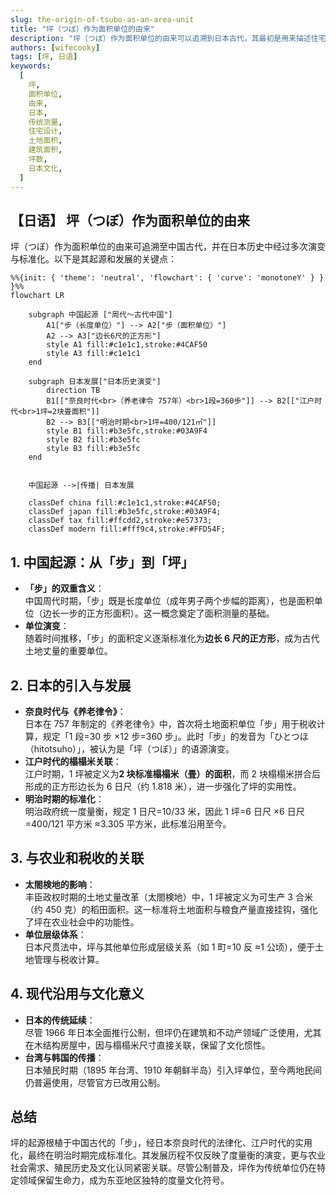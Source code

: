 ```yaml
---
slug: the-origin-of-tsubo-as-an-area-unit
title: "坪（つぼ）作为面积单位的由来"
description: "坪（つぼ）作为面积单位的由来可以追溯到日本古代，其最初是用来描述住宅的面积。在传统的日本建筑中，一个坪约等于2个榻榻米的面积，约为3.306平方米。这个单位反映了日本人与其居住空间之间的独特文化和生活方式。坪的使用不仅限于建筑，也广泛应用于土地和园艺等领域，成为日本日常生活中重要的面积单位。"
authors: [wifecooky]
tags: [坪, 日语]
keywords:
  [
    坪,
    面积单位,
    由来,
    日本,
    传统测量,
    住宅设计,
    土地面积,
    建筑面积,
    坪数,
    日本文化,
  ]
---
```


## 【日语】 坪（つぼ）作为面积单位的由来

坪（つぼ）作为面积单位的由来可追溯至中国古代，并在日本历史中经过多次演变与标准化。以下是其起源和发展的关键点：

```mermaid
%%{init: { 'theme': 'neutral', 'flowchart': { 'curve': 'monotoneY' } } }%%
flowchart LR

    subgraph 中国起源 ["周代～古代中国"]
        A1["步（长度单位）"] --> A2["步（面积单位）"]
        A2 --> A3["边长6尺的正方形"]
        style A1 fill:#c1e1c1,stroke:#4CAF50
        style A3 fill:#c1e1c1
    end

    subgraph 日本发展["日本历史演变"]
        direction TB
        B1[["奈良时代<br>（养老律令 757年）<br>1段=360歩"]] --> B2[["江户时代<br>1坪=2块畳面积"]]
        B2 --> B3[["明治时期<br>1坪=400/121㎡"]]
        style B1 fill:#b3e5fc,stroke:#03A9F4
        style B2 fill:#b3e5fc
        style B3 fill:#b3e5fc
    end


    中国起源 -->|传播| 日本发展

    classDef china fill:#c1e1c1,stroke:#4CAF50;
    classDef japan fill:#b3e5fc,stroke:#03A9F4;
    classDef tax fill:#ffcdd2,stroke:#e57373;
    classDef modern fill:#fff9c4,stroke:#FFD54F;
```

## 1. 中国起源：从「步」到「坪」

- **「步」的双重含义**：  
  中国周代时期，「步」既是长度单位（成年男子两个步幅的距离），也是面积单位（边长一步的正方形面积）。这一概念奠定了面积测量的基础。
- **单位演变**：  
  随着时间推移，「步」的面积定义逐渐标准化为**边长 6 尺的正方形**，成为古代土地丈量的重要单位。

## 2. 日本的引入与发展

- **奈良时代与《养老律令》**：  
  日本在 757 年制定的《养老律令》中，首次将土地面积单位「步」用于税收计算，规定「1 段=30 步 ×12 步=360 步」。此时「步」的发音为「ひとつほ（hitotsuho）」，被认为是「坪（つぼ）」的语源演变。
- **江户时代的榻榻米关联**：  
  江户时期，1 坪被定义为**2 块标准榻榻米（畳）的面积**，而 2 块榻榻米拼合后形成的正方形边长为 6 日尺（约 1.818 米），进一步强化了坪的实用性。
- **明治时期的标准化**：  
  明治政府统一度量衡，规定 1 日尺=10/33 米，因此 1 坪=6 日尺 ×6 日尺=400/121 平方米 ≈3.305 平方米，此标准沿用至今。

## 3. 与农业和税收的关联

- **太閤検地的影响**：  
  丰臣政权时期的土地丈量改革（太閤検地）中，1 坪被定义为可生产 3 合米（约 450 克）的稻田面积。这一标准将土地面积与粮食产量直接挂钩，强化了坪在农业社会中的功能性。
- **单位层级体系**：  
  日本尺贯法中，坪与其他单位形成层级关系（如 1 町=10 反 ≈1 公顷），便于土地管理与税收计算。

## 4. 现代沿用与文化意义

- **日本的传统延续**：  
  尽管 1966 年日本全面推行公制，但坪仍在建筑和不动产领域广泛使用，尤其在木结构房屋中，因与榻榻米尺寸直接关联，保留了文化惯性。
- **台湾与韩国的传播**：  
  日本殖民时期（1895 年台湾、1910 年朝鲜半岛）引入坪单位，至今两地民间仍普遍使用，尽管官方已改用公制。

## 总结

坪的起源根植于中国古代的「步」，经日本奈良时代的法律化、江户时代的实用化，最终在明治时期完成标准化。其发展历程不仅反映了度量衡的演变，更与农业社会需求、殖民历史及文化认同紧密关联。尽管公制普及，坪作为传统单位仍在特定领域保留生命力，成为东亚地区独特的度量文化符号。
